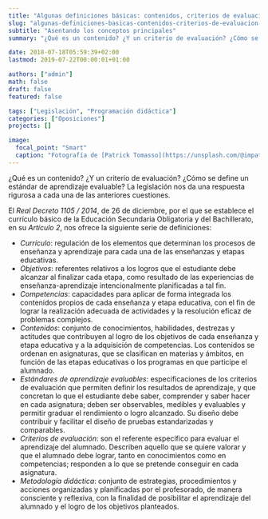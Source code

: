 ```yaml
---
title: "Algunas definiciones básicas: contenidos, criterios de evaluación, etc."
slug: "algunas-definiciones-basicas-contenidos-criterios-de-evaluacion-etc"
subtitle: "Asentando los conceptos principales"
summary: "¿Qué es un contenido? ¿Y un criterio de evaluación? ¿Cómo se define un estándar de aprendizaje evaluable? La legislación nos da una respuesta rigurosa a cada una de las anteriores cuestiones."

date: 2018-07-18T05:59:39+02:00
lastmod: 2019-07-22T00:00:01+01:00

authors: ["admin"]
math: false
draft: false
featured: false

tags: ["Legislación", "Programación didáctica"]
categories: ["Oposiciones"]
projects: []

image:
  focal_point: "Smart"
  caption: "Fotografía de [Patrick Tomasso](https://unsplash.com/@impatrickt), disponible en [Unsplash](https://unsplash.com/photos/Oaqk7qqNh_c)."
---
```


¿Qué es un contenido? ¿Y un criterio de evaluación? ¿Cómo se define un estándar de aprendizaje evaluable? La legislación nos da una respuesta rigurosa a cada una de las anteriores cuestiones.

El *Real Decreto 1105 / 2014*, de 26 de diciembre, por el que se establece el
currículo básico de la Educación Secundaria Obligatoria y del Bachillerato, en su *Artículo 2*, nos ofrece la siguiente serie de definiciones:

- *Currículo*: regulación de los elementos que determinan los procesos de enseñanza y aprendizaje para cada una de las enseñanzas y etapas educativas.
- *Objetivos*: referentes relativos a los logros que el estudiante debe alcanzar al finalizar cada etapa, como resultado de las experiencias de enseñanza-aprendizaje intencionalmente planificadas a tal fin.
- *Competencias*: capacidades para aplicar de forma integrada los contenidos propios de cada enseñanza y etapa educativa, con el fin de lograr la realización adecuada de actividades y la resolución eficaz de problemas complejos.
- *Contenidos*: conjunto de conocimientos, habilidades, destrezas y actitudes que contribuyen al logro de los objetivos de cada enseñanza y etapa educativa y a la adquisición de competencias. Los contenidos se ordenan en asignaturas, que se clasifican en materias y ámbitos, en función de las etapas educativas o los programas en que participe el alumnado.
- *Estándares de aprendizaje evaluables*: especificaciones de los criterios de evaluación que permiten definir los resultados de aprendizaje, y que concretan lo que el estudiante debe saber, comprender y saber hacer en cada asignatura; deben ser observables, medibles y evaluables y permitir graduar el rendimiento o logro alcanzado. Su diseño debe contribuir y facilitar el diseño de pruebas estandarizadas y comparables.
- *Criterios de evaluación*: son el referente específico para evaluar el aprendizaje del alumnado. Describen aquello que se quiere valorar y que el alumnado debe lograr, tanto en conocimientos como en competencias; responden a lo que se pretende conseguir en cada asignatura.
- *Metodología didáctica*: conjunto de estrategias, procedimientos y acciones organizadas y planificadas por el profesorado, de manera consciente y reflexiva, con la finalidad de posibilitar el aprendizaje del alumnado y el logro de los objetivos planteados.
